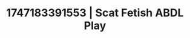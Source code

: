 ---
categories:
- Booty worship
- Mormon missionary
- Back arch
- Self-pleasure
- Heat of the moment
image: /assets/images/1747183391553.jpg
layout: post
seo:
  description: Featured content with exclusive ABDL Play, Scat Fetish. HD images available.
  keywords: ABDL Play, Scat Fetish
  og_image: /assets/images/1747183391553.jpg
  schema_type: VisualArtwork
tags:
- ABDL Play
- '#1747183391553'
- Scat Fetish
title: 1747183391553 | Scat Fetish ABDL Play
---